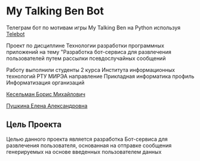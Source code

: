 # My Talking Ben Bot
Телеграм бот по мотивам игры My Talking Ben на Python используя <a href= https://github.com/eternnoir/pyTelegramBotAPI> Telebot </a>

Проект по дисциплине Технологии разработки программных приложений на тему "Разработка бот-сервиса для развлечения пользователей путем рассылки псевдослучайных сообщений

Работу выполнили студенты 2 курса Института информационных технологий РТУ МИРЭА направление Прикладная информатика профиль Информатизация организаций

<a href="https://github.com/Lil-Borya-Yung"> Кесельман Борис Михайлович</a>

<a href="https://github.com/LenokPushok"> Пушкина Елена Александровна</a>

## Цель Проекта
Целью данного проекта является разработка Бот-сервиса для развлечения пользователя, основанная на отправке сообщения генерируемых на основе введенных пользователем данных
